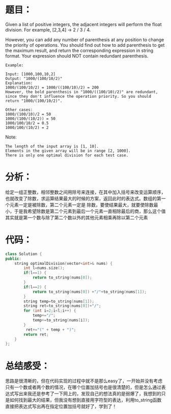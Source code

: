 题目：
==
Given a list of positive integers, the adjacent integers will perform the float division. For example, [2,3,4] -> 2 / 3 / 4.

However, you can add any number of parenthesis at any position to change the priority of operations. You should find out how to add parenthesis to get the maximum result, and return the corresponding expression in string format. Your expression should NOT contain redundant parenthesis.

```
Example:

Input: [1000,100,10,2]
Output: "1000/(100/10/2)"
Explanation:
1000/(100/10/2) = 1000/((100/10)/2) = 200
However, the bold parenthesis in "1000/((100/10)/2)" are redundant, 
since they don't influence the operation priority. So you should return "1000/(100/10/2)". 

Other cases:
1000/(100/10)/2 = 50
1000/(100/(10/2)) = 50
1000/100/10/2 = 0.5
1000/100/(10/2) = 2
```

Note:

    The length of the input array is [1, 10].
    Elements in the given array will be in range [2, 1000].
    There is only one optimal division for each test case.

分析：
==
给定一组正整数，相邻整数之间用除号来连接，在其中加入括号来改变运算顺序，也就改变了除数，求运算结果最大的时候的方案，返回此时的表达式。数组的第一个元素一定是被除数，第二个元素一定是
除数，要使结果最大，就要使除数最小，于是我希望除数是第二个元素到最后一个元素一直相除最后的商，那么这个值其实就是第一个数与除了第二个数以外的其他元素相乘再除以第二个元素

代码：
==
```C++
class Solution {
public:
    string optimalDivision(vector<int>& nums) {
        int l=nums.size();
        if(l==1) {
            return to_string(nums[0]);
        }
        if(l==2) {
            return to_string(nums[0]) +"/"+to_string(nums[1]);
        }
        string temp=to_string(nums[1]);
        string ret=to_string(nums[0])+"/";
        for (int i=2;i<l;i++) {
            temp+="/";
            temp+=to_string(nums[i]);
        }
         ret+="(" + temp + ")";
        return ret;
    }
};
```

总结感受：
==
思路是很清晰的，但在代码实现的过程中就不是那么easy了，一开始并没有考虑只有一个数或者两个数的情况，在哪个位置加括号也是很清楚的，但是怎么通过表达式写出来我还是参考了一下网上的，发现自己的想法真的是弱爆了，我想到的只是如何找到最大的结果，但我没有想到直接用字符型的表达，利用to_string函数直接把表达式写出再在指定位置加括号就好了，学到了！

